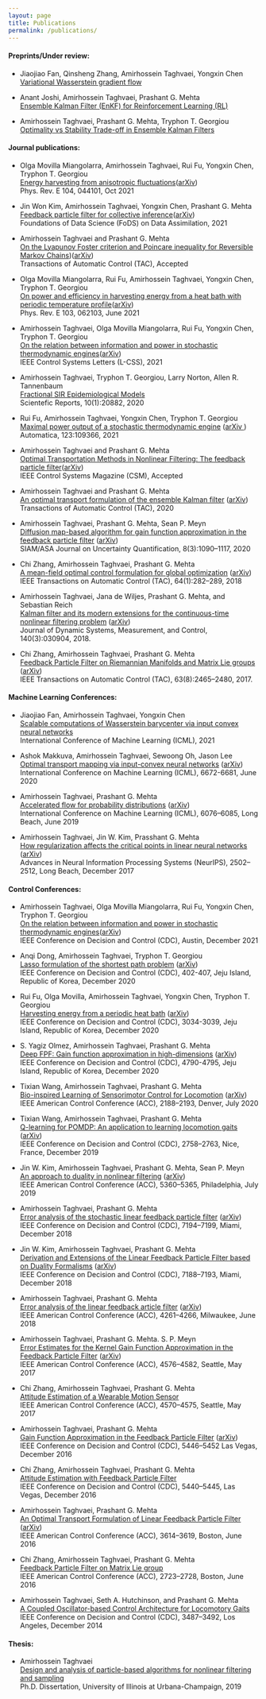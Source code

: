 ```yaml
---
layout: page
title: Publications
permalink: /publications/
---
```

#### Preprints/Under review:

- Jiaojiao Fan, Qinsheng Zhang, Amirhossein Taghvaei, Yongxin Chen   
[Variational Wasserstein gradient flow](https://arxiv.org/abs/2112.02424)  
 

- Anant Joshi, Amirhossein Taghvaei, Prashant G. Mehta       
[Ensemble Kalman Filter (EnKF) for Reinforcement Learning (RL)](https://arxiv.org/abs/2107.01244)       


- Amirhossein Taghvaei, Prashant G. Mehta, Tryphon T. Georgiou      
[Optimality vs Stability Trade-off in Ensemble Kalman Filters](https://arxiv.org/abs/2010.09920)           



#### Journal publications:
- Olga Movilla Miangolarra, Amirhossein Taghvaei, Rui Fu, Yongxin Chen, Tryphon T. Georgiou                       
[Energy harvesting from anisotropic fluctuations](https://journals.aps.org/pre/abstract/10.1103/PhysRevE.104.044101)([arXiv](https://arxiv.org/abs/2108.00334))        
Phys. Rev. E 104, 044101, Oct 2021      


- Jin Won Kim, Amirhossein Taghvaei, Yongxin Chen, Prashant G. Mehta                        
[Feedback particle filter for collective inference](https://www.aimsciences.org/article/doi/10.3934/fods.2021018)([arXiv](https://arxiv.org/abs/2010.06655))                   
Foundations of Data Science (FoDS) on Data Assimilation, 2021    


- Amirhossein Taghvaei and Prashant G. Mehta     
[On the Lyapunov Foster criterion and Poincare inequality for Reversible Markov Chains](https://ieeexplore.ieee.org/document/9456997))([arXiv](https://arxiv.org/abs/2005.08145))    
Transactions of Automatic Control (TAC), Accepted   


- Olga Movilla Miangolarra, Rui Fu, Amirhossein Taghvaei, Yongxin Chen, Tryphon T. Georgiou            
[On power and efficiency in harvesting energy from a heat bath with periodic temperature profile](https://journals.aps.org/pre/abstract/10.1103/PhysRevE.103.062103)([arXiv](https://arxiv.org/abs/2101.05396))        
Phys. Rev. E 103, 062103, June 2021


- Amirhossein Taghvaei, Olga Movilla Miangolarra, Rui Fu, Yongxin Chen, Tryphon T. Georgiou     
[On the relation between information and power in stochastic thermodynamic engines](https://ieeexplore.ieee.org/document/9426929)([arXiv](https://arxiv.org/abs/2103.03986))      
IEEE Control Systems Letters (L-CSS), 2021    


- Amirhossein Taghvaei, Tryphon T. Georgiou, Larry Norton, Allen R. Tannenbaum     
[Fractional SIR Epidemiological Models](https://doi.org/10.1038/s41598-020-77849-7)    
Scientefic Reports, 10(1):20882, 2020


- Rui Fu, Amirhossein Taghvaei, Yongxin Chen, Tryphon T. Georgiou     
 [Maximal power output of a stochastic thermodynamic engine](https://doi.org/10.1016/j.automatica.2020.109366) ([arXiv ](https://arxiv.org/abs/2001.00979))   
Automatica, 123:109366, 2021


- Amirhossein Taghvaei and Prashant G. Mehta          
[Optimal Transportation Methods in Nonlinear Filtering: The feedback particle filter](https://ieeexplore.ieee.org/document/9491060)([arXiv](https://arxiv.org/abs/2102.10712))           
IEEE Control Systems Magazine (CSM), Accepted 


- Amirhossein Taghvaei and Prashant G. Mehta    
 [An optimal transport formulation of the ensemble Kalman filter](https://doi.org/10.1109/TAC.2020.3015410) ([arXiv](https://arxiv.org/abs/1910.02338))        
Transactions of Automatic Control (TAC), 2020


- Amirhossein Taghvaei, Prashant G. Mehta, Sean P. Meyn    
 [Diffusion map-based algorithm for gain function approximation in the feedback particle filter](https://doi.org/10.1137/19M124513X) ([arXiv](https://arxiv.org/abs/1902.07263))     
SIAM/ASA Journal on Uncertainty Quantification, 8(3):1090–1117, 2020


- Chi Zhang, Amirhossein Taghvaei, Prashant G. Mehta    
[A mean-field optimal control formulation for global optimization](https://doi.org/10.1109/TAC.2018.2833060) ([arXiv](https://arxiv.org/abs/1701.02413))       
IEEE Transactions on Automatic Control (TAC), 64(1):282–289, 2018  


- Amirhossein Taghvaei, Jana de Wiljes, Prashant G. Mehta, and Sebastian Reich     
[Kalman filter and its modern extensions for the continuous-time nonlinear filtering problem](https://doi.org/10.1115/1.4037780) ([arXiv](https://arxiv.org/abs/1702.07241))   
Journal of Dynamic Systems, Measurement, and Control, 140(3):030904, 2018.


- Chi Zhang, Amirhossein Taghvaei, Prashant G. Mehta    
[Feedback Particle Filter on Riemannian Manifolds and Matrix Lie groups](https://doi.org/10.1109/TAC.2017.2771336) ([arXiv](https://arxiv.org/abs/1701.02416))       
IEEE Transactions on Automatic Control (TAC), 63(8):2465–2480, 2017. 


#### Machine Learning Conferences:
- Jiaojiao Fan, Amirhossein Taghvaei, Yongxin Chen   
[Scalable computations of Wasserstein barycenter via input convex neural networks](https://arxiv.org/abs/2007.04462)  
International Conference of Machine Learning (ICML), 2021 


- Ashok Makkuva, Amirhossein Taghvaei, Sewoong Oh, Jason Lee    
 [Optimal transport mapping via input-convex neural networks](http://proceedings.mlr.press/v119/makkuva20a.html) ([arXiv](https://arxiv.org/abs/1908.10962))              
International Conference on Machine Learning (ICML), 6672-6681, June 2020


- Amirhossein Taghvaei, Prashant G. Mehta      
[Accelerated flow for probability distributions](http://proceedings.mlr.press/v97/taghvaei19a.html) ([arXiv](https://arxiv.org/abs/1901.03317))        
International Conference on Machine Learning (ICML), 6076–6085, Long Beach, June 2019 


- Amirhossein Taghvaei, Jin W. Kim, Prasshant G. Mehta       
[How regularization affects the critical points in linear neural networks](https://papers.nips.cc/paper/6844-how-regularization-affects-the-critical-points-in-linear-networks) ([arXiv](https://arxiv.org/abs/1709.09625))         
Advances in Neural Information Processing Systems (NeurIPS), 2502–2512, Long Beach, December 2017  


#### Control Conferences:
- Amirhossein Taghvaei, Olga Movilla Miangolarra, Rui Fu, Yongxin Chen, Tryphon T. Georgiou     
[On the relation between information and power in stochastic thermodynamic engines](https://ieeexplore.ieee.org/document/9426929)([arXiv](https://arxiv.org/abs/2103.03986))      
IEEE Conference on Decision and Control (CDC), Austin, December 2021  


- Anqi Dong, Amirhossein Taghvaei, Tryphon T. Georgiou       
[Lasso formulation of the shortest path problem](https://ieeexplore.ieee.org/document/9303909) ([arXiv](https://arxiv.org/abs/2005.09152))                 
IEEE Conference on Decision and Control (CDC), 402-407, Jeju Island, Republic of Korea, December 2020 

- Rui Fu, Olga Movilla, Amirhossein Taghvaei, Yongxin Chen, Tryphon T. Georgiou       
[Harvesting energy from a periodic heat bath](https://ieeexplore.ieee.org/document/9304271) ([arXiv](https://arxiv.org/abs/2101.02239))           
IEEE Conference on Decision and Control (CDC), 3034-3039, Jeju Island, Republic of Korea, December 2020 

- S. Yagiz Olmez, Amirhossein Taghvaei, Prashant G. Mehta   
[Deep FPF: Gain function approximation in high-dimensions](https://ieeexplore.ieee.org/document/9304260) ([arXiv](https://arxiv.org/abs/2010.01183))          
IEEE Conference on Decision and Control (CDC), 4790-4795, Jeju Island, Republic of Korea, December 2020 

- Tixian Wang, Amirhossein Taghvaei, Prashant G. Mehta       
[Bio-inspired Learning of Sensorimotor Control for Locomotion](https://ieeexplore.ieee.org/document/9147889) ([arXiv](https://arxiv.org/abs/1910.02556))           
IEEE American Control Conference (ACC), 2188–2193, Denver, July 2020


- Tixian Wang, Amirhossein Taghvaei, Prashant G. Mehta        
[Q-learning for POMDP: An application to learning locomotion gaits](https://ieeexplore.ieee.org/document/9030143) ([arXiv](https://arxiv.org/abs/1910.00107))            
IEEE Conference on Decision and Control (CDC), 2758–2763, Nice, France, December 2019
  
- Jin W. Kim, Amirhossein Taghvaei, Prashant G. Mehta, Sean P. Meyn        
[An approach to duality in nonlinear filtering](https://ieeexplore.ieee.org/document/8815136) ([arXiv](https://arxiv.org/abs/1809.10762))            
IEEE American Control Conference (ACC), 5360–5365, Philadelphia, July 2019

- Amirhossein Taghvaei, Prashant G. Mehta       
[Error analysis of the stochastic linear feedback particle filter](https://ieeexplore.ieee.org/document/8619806) ([arXiv](https://arxiv.org/abs/1809.07892))            
IEEE Conference on Decision and Control (CDC), 7194–7199, Miami, December 2018

- Jin W. Kim, Amirhossein Taghvaei, Prashant G. Mehta      
[Derivation and Extensions of the Linear Feedback Particle Filter based on Duality Formalisms](https://ieeexplore.ieee.org/document/8618878) ([arXiv](https://arxiv.org/abs/1804.04199))               
IEEE Conference on Decision and Control (CDC), 7188–7193, Miami, December 2018   

- Amirhossein Taghvaei, Prashant G. Mehta      
[Error analysis of the linear feedback article filter](https://ieeexplore.ieee.org/document/8430867) ([arXiv](https://arxiv.org/abs/1710.11008))      
IEEE American Control Conference (ACC), 4261–4266, Milwaukee, June 2018 
 
- Amirhossein Taghvaei, Prashant G. Mehta. S. P. Meyn           
[Error Estimates for the Kernel Gain Function Approximation in the Feedback Particle Filter](https://ieeexplore.ieee.org/document/7963661) ([arXiv](https://arxiv.org/abs/1612.05606))       
IEEE American Control Conference (ACC), 4576–4582, Seattle, May 2017

- Chi Zhang, Amirhossein Taghvaei, Prashant G. Mehta      
[Attitude Estimation of a Wearable Motion Sensor](https://ieeexplore.ieee.org/document/7963660)       
IEEE American Control Conference (ACC), 4570–4575, Seattle, May 2017

- Amirhossein Taghvaei, Prashant G. Mehta     
[Gain Function Approximation in the Feedback Particle Filter](https://ieeexplore.ieee.org/document/7799105) ([arXiv](https://arxiv.org/abs/1603.05496))     
IEEE Conference on Decision and Control (CDC), 5446–5452 Las Vegas, December 2016

- Chi Zhang, Amirhossein Taghvaei, Prashant G. Mehta       
[Attitude Estimation with Feedback Particle Filter](https://ieeexplore.ieee.org/document/7799104)      
IEEE Conference on Decision and Control (CDC), 5440–5445, Las Vegas, December 2016  

- Amirhossein Taghvaei, Prashant G. Mehta       
[An Optimal Transport Formulation of Linear Feedback Particle Filter](https://ieeexplore.ieee.org/abstract/document/7525474) ([arXiv](https://arxiv.org/abs/1510.01948))        
IEEE American Control Conference (ACC), 3614–3619, Boston, June 2016 

- Chi Zhang, Amirhossein Taghvaei, Prashant G. Mehta        
[Feedback Particle Filter on Matrix Lie group](https://ieeexplore.ieee.org/document/7525330)        
IEEE American Control Conference (ACC), 2723–2728, Boston, June 2016   

- Amirhossein Taghvaei, Seth A. Hutchinson, and Prashant G. Mehta       
[A Coupled Oscillator-based Control Architecture for Locomotory Gaits](https://ieeexplore.ieee.org/abstract/document/7039930)        
IEEE Conference on Decision and Control (CDC), 3487–3492, Los Angeles, December 2014


#### Thesis:

- Amirhossein Taghvaei        
[Design and analysis of particle-based algorithms for nonlinear filtering and sampling](http://hdl.handle.net/2142/105673)    
Ph.D. Dissertation, University of Illinois at Urbana-Champaign, 2019 